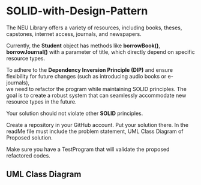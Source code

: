 # SOLID-with-Design-Pattern

<p>The NEU Library offers a variety of resources, including books, theses, capstones, internet access, journals, and newspapers.

Currently, the **Student** object has methods like **borrowBook()**, **borrowJournal()** with a parameter of title, which directly depend on specific resource types.

To adhere to the **Dependency Inversion Principle (DIP)** and ensure flexibility for future changes (such as introducing audio books or e-journals), <br>we need to refactor the program while maintaining SOLID principles. The goal is to create a robust system that can seamlessly accommodate new resource types in the future.

Your solution should not violate other **SOLID** principles.

Create a repository in your GitHub account. Put your solution there. In the readMe file must include the problem statement, UML Class Diagram of Proposed solution.

Make sure you have a TestProgram that will validate the proposed refactored codes.</p>


## UML Class Diagram
